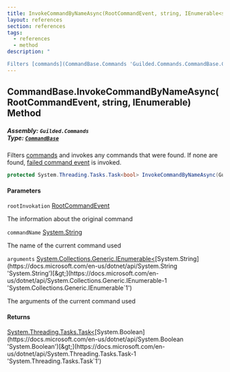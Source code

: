 ```yaml
---
title: InvokeCommandByNameAsync(RootCommandEvent, string, IEnumerable<string>)
layout: references
section: references
tags:
  - references
  - method
description: "

Filters [commands](CommandBase.Commands 'Guilded.Commands.CommandBase.Commands') and invokes any commands that were found. If none are found, [failed command event](CommandBase.FailedCommand 'Guilded.Commands.CommandBase.FailedCommand') is invoked."
---
```


## CommandBase.InvokeCommandByNameAsync(RootCommandEvent, string, IEnumerable<string>) Method
##### **Assembly:** `Guilded.Commands`<br/>**Type:** [`CommandBase`](CommandBase 'Guilded.Commands.CommandBase')

Filters [commands](CommandBase.Commands 'Guilded.Commands.CommandBase.Commands') and invokes any commands that were found. If none are found, [failed command event](CommandBase.FailedCommand 'Guilded.Commands.CommandBase.FailedCommand') is invoked.

```csharp
protected System.Threading.Tasks.Task<bool> InvokeCommandByNameAsync(Guilded.Commands.RootCommandEvent rootInvokation, string commandName, System.Collections.Generic.IEnumerable<string> arguments);
```
#### Parameters

<a name='Guilded.Commands.CommandBase.InvokeCommandByNameAsync(Guilded.Commands.RootCommandEvent,string,System.Collections.Generic.IEnumerable_string_).rootInvokation'></a>

`rootInvokation` [RootCommandEvent](RootCommandEvent 'Guilded.Commands.RootCommandEvent')

The information about the original command

<a name='Guilded.Commands.CommandBase.InvokeCommandByNameAsync(Guilded.Commands.RootCommandEvent,string,System.Collections.Generic.IEnumerable_string_).commandName'></a>

`commandName` [System.String](https://docs.microsoft.com/en-us/dotnet/api/System.String 'System.String')

The name of the current command used

<a name='Guilded.Commands.CommandBase.InvokeCommandByNameAsync(Guilded.Commands.RootCommandEvent,string,System.Collections.Generic.IEnumerable_string_).arguments'></a>

`arguments` [System.Collections.Generic.IEnumerable&lt;](https://docs.microsoft.com/en-us/dotnet/api/System.Collections.Generic.IEnumerable-1 'System.Collections.Generic.IEnumerable`1')[System.String](https://docs.microsoft.com/en-us/dotnet/api/System.String 'System.String')[&gt;](https://docs.microsoft.com/en-us/dotnet/api/System.Collections.Generic.IEnumerable-1 'System.Collections.Generic.IEnumerable`1')

The arguments of the current command used

#### Returns
[System.Threading.Tasks.Task&lt;](https://docs.microsoft.com/en-us/dotnet/api/System.Threading.Tasks.Task-1 'System.Threading.Tasks.Task`1')[System.Boolean](https://docs.microsoft.com/en-us/dotnet/api/System.Boolean 'System.Boolean')[&gt;](https://docs.microsoft.com/en-us/dotnet/api/System.Threading.Tasks.Task-1 'System.Threading.Tasks.Task`1')